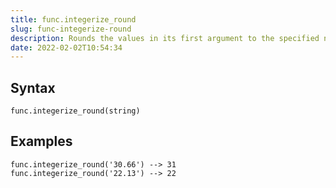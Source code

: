 ```yaml
---
title: func.integerize_round
slug: func-integerize-round
description: Rounds the values in its first argument to the specified number of decimal places
date: 2022-02-02T10:54:34
---
```



## Syntax



```
func.integerize_round(string)
```


## Examples



```
func.integerize_round('30.66') --> 31  
func.integerize_round('22.13') --> 22
```
